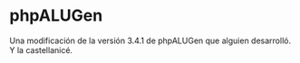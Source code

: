 # phpALUGen
Una modificación de la versión 3.4.1 de phpALUGen que alguien desarrolló. Y la castellanicé.
